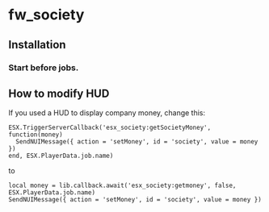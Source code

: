 # fw_society

## Installation
### Start before jobs.

## How to modify HUD
If you used a HUD to display company money, change this:

```
ESX.TriggerServerCallback('esx_society:getSocietyMoney', function(money)
  SendNUIMessage({ action = 'setMoney', id = 'society', value = money })
end, ESX.PlayerData.job.name)
```

to

```
local money = lib.callback.await('esx_society:getmoney', false, ESX.PlayerData.job.name)
SendNUIMessage({ action = 'setMoney', id = 'society', value = money })
```

